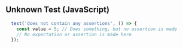  ## Unknown Test (JavaScript)

```javascript   
  test('does not contain any assertions', () => {
    const value = 5; // Does something, but no assertion is made
    // No expectation or assertion is made here
  });